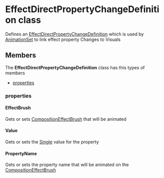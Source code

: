
# EffectDirectPropertyChangeDefinition class

Defines an [EffectDirectPropertyChangeDefinition](Microsoft_Toolkit_Uwp_UI_Animations_EffectDirectPropertyChangeDefinition.md) which is used by            [AnimationSet](Microsoft_Toolkit_Uwp_UI_Animations_AnimationSet.md) to link effect property Changes to Visuals

## Members

The **EffectDirectPropertyChangeDefinition** class has this types of members

* [properties](#properties)

### properties

#### EffectBrush

Gets or sets [CompositionEffectBrush](https://msdn.microsoft.com/library/windows/apps/Windows.UI.Composition.CompositionEffectBrush) that will be animated

#### Value

Gets or sets the [Single](https://msdn.microsoft.com/library/windows/apps/System.Single) value for the property

#### PropertyName

Gets or sets the property name that will be animated on the [CompositionEffectBrush](https://msdn.microsoft.com/library/windows/apps/Windows.UI.Composition.CompositionEffectBrush)
